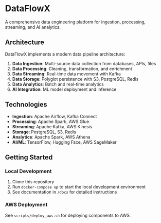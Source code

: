 # DataFlowX

A comprehensive data engineering platform for ingestion, processing, streaming, and AI analytics.

## Architecture

DataFlowX implements a modern data pipeline architecture:

1. **Data Ingestion**: Multi-source data collection from databases, APIs, files
2. **Data Processing**: Cleaning, transformation, and enrichment
3. **Data Streaming**: Real-time data movement with Kafka
4. **Data Storage**: Polyglot persistence with S3, PostgreSQL, Redis
5. **Data Analytics**: Batch and real-time analytics
6. **AI Integration**: ML model deployment and inference

## Technologies

- **Ingestion**: Apache Airflow, Kafka Connect
- **Processing**: Apache Spark, AWS Glue
- **Streaming**: Apache Kafka, AWS Kinesis
- **Storage**: PostgreSQL, S3, Redis
- **Analytics**: Apache Spark, AWS Athena
- **AI/ML**: TensorFlow, Hugging Face, AWS SageMaker

## Getting Started

### Local Development

1. Clone this repository
2. Run `docker-compose up` to start the local development environment
3. See documentation in `/docs` for detailed instructions

### AWS Deployment

See `scripts/deploy_aws.sh` for deploying components to AWS.